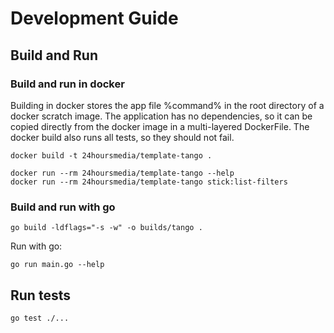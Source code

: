 # Development Guide

## Build and Run

### Build and run in docker

Building in docker stores the app file %command% in the root directory of a docker scratch image.
The application has no dependencies, so it can be copied directly from the docker image
in a multi-layered DockerFile.
The docker build also runs all tests, so they should not fail.

```
docker build -t 24hoursmedia/template-tango .
```

```
docker run --rm 24hoursmedia/template-tango --help
docker run --rm 24hoursmedia/template-tango stick:list-filters
```

### Build and run with go

```
go build -ldflags="-s -w" -o builds/tango .
```

Run with go:

```
go run main.go --help
```

## Run tests

```
go test ./...
```
